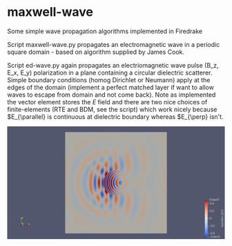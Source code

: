 # maxwell-wave
Some simple wave propagation algorithms implemented in Firedrake

Script maxwell-wave.py propagates an electromagnetic wave in a periodic square domain - based on algorithm supplied by James Cook.

Script ed-wave.py again propagates an electriomagnetic wave pulse (B_z, E_x, E_y) polarization in a plane containing a circular dielectric scatterer.  Simple boundary conditions (homog Dirichlet or Neumann) apply at the edges of the domain (implement a perfect matched layer if want to allow waves to escape from domain and not come back).  Note as implemented the vector element stores the $E$ field and there are two nice choices of finite-elements (RTE and BDM, see the script) which work nicely because $E_{\parallel} is continuous at dielectric boundary whereas $E_{\perp} isn't.

![ed-wave1](png/ed_wave1.png "Magnetic component of the wave during scattering - generated by ed-wave.")
